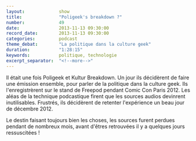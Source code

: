 ```yaml
---
layout:             show
title:              "Poligeek's breakdown ?"
number:             49
date:               2013-11-13 09:30:00
record_date:        2013-11-13 09:30:00
categories:         podcast
theme_debat:        "La politique dans la culture geek"
duration:           "1:28:15"
keywords:           politique, technologie
excerpt_separator:  "<!--more-->"
---
```


Il était une fois Poligeek et Kultur Breakdown. Un jour ils décidèrent de faire une émission ensemble, pour parler de la politique dans la culture geek. Ils l'enregistrèrent sur le stand de Freepod pendant Comic Con Paris 2012. Les aléas de la technique podcastique firent que les sources audios devinrent inutilisables. Frustrés, ils décidèrent de retenter l'expérience un beau jour de décembre 2012.

Le destin faisant toujours bien les choses, les sources furent perdues pendant de nombreux mois, avant d'êtres retrouvées il y a quelques jours ressuscitées !
